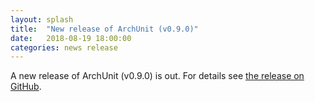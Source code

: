```yaml
---
layout: splash
title:  "New release of ArchUnit (v0.9.0)"
date:   2018-08-19 18:00:00
categories: news release
---
```


A new release of ArchUnit (v0.9.0) is out. For details see [the release on GitHub](https://github.com/TNG/ArchUnit/releases/tag/v0.9.0 "ArchUnit v0.9.0 on GitHub").